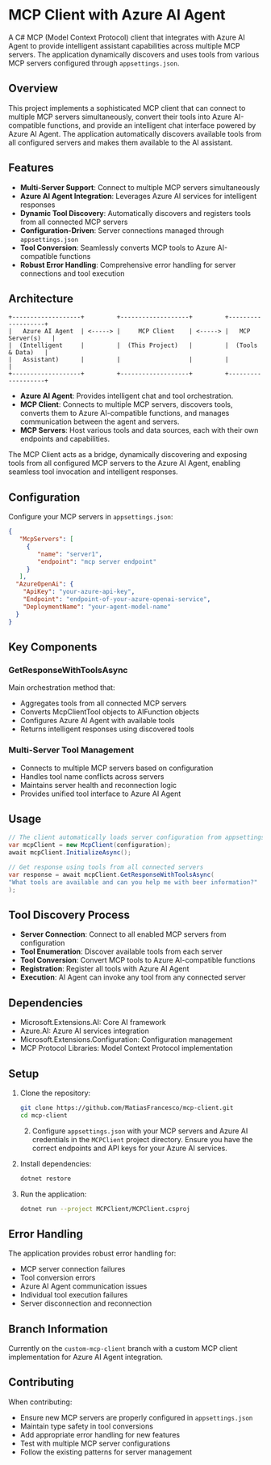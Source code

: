 # MCP Client with Azure AI Agent

A C# MCP (Model Context Protocol) client that integrates with Azure AI Agent to provide intelligent assistant
capabilities across multiple MCP servers. The application dynamically discovers and uses tools from various MCP servers
configured through `appsettings.json`.

## Overview

This project implements a sophisticated MCP client that can connect to multiple MCP servers simultaneously, convert
their tools into Azure AI-compatible functions, and provide an intelligent chat interface powered by Azure AI Agent. The
application automatically discovers available tools from all configured servers and makes them available to the AI
assistant.

## Features

- **Multi-Server Support**: Connect to multiple MCP servers simultaneously
- **Azure AI Agent Integration**: Leverages Azure AI services for intelligent responses
- **Dynamic Tool Discovery**: Automatically discovers and registers tools from all connected MCP servers
- **Configuration-Driven**: Server connections managed through `appsettings.json`
- **Tool Conversion**: Seamlessly converts MCP tools to Azure AI-compatible functions
- **Robust Error Handling**: Comprehensive error handling for server connections and tool execution

## Architecture

```
+-------------------+         +-------------------+         +-------------------+
|   Azure AI Agent  | <-----> |     MCP Client    | <-----> |   MCP Server(s)   |
|  (Intelligent     |         |  (This Project)   |         |  (Tools & Data)   |
|   Assistant)      |         |                   |         |                   |
+-------------------+         +-------------------+         +-------------------+
```

- **Azure AI Agent**: Provides intelligent chat and tool orchestration.
- **MCP Client**: Connects to multiple MCP servers, discovers tools, converts them to Azure AI-compatible functions, and
  manages communication between the agent and servers.
- **MCP Servers**: Host various tools and data sources, each with their own endpoints and capabilities.

The MCP Client acts as a bridge, dynamically discovering and exposing tools from all configured MCP servers to the Azure
AI Agent, enabling seamless tool invocation and intelligent responses.

## Configuration

Configure your MCP servers in `appsettings.json`:

 ```json
 {
    "McpServers": [
      {
         "name": "server1",
         "endpoint": "mcp server endpoint"
      }
    ],
   "AzureOpenAi": {
     "ApiKey": "your-azure-api-key",
     "Endpoint": "endpoint-of-your-azure-openai-service",
     "DeploymentName": "your-agent-model-name"
   }
 }
 ```

## Key Components

### GetResponseWithToolsAsync

Main orchestration method that:

- Aggregates tools from all connected MCP servers
- Converts McpClientTool objects to AIFunction objects
- Configures Azure AI Agent with available tools
- Returns intelligent responses using discovered tools

### Multi-Server Tool Management

- Connects to multiple MCP servers based on configuration
- Handles tool name conflicts across servers
- Maintains server health and reconnection logic
- Provides unified tool interface to Azure AI Agent

## Usage

```c#
// The client automatically loads server configuration from appsettings.json
var mcpClient = new McpClient(configuration);
await mcpClient.InitializeAsync();

// Get response using tools from all connected servers
var response = await mcpClient.GetResponseWithToolsAsync(
"What tools are available and can you help me with beer information?"
);
```

## Tool Discovery Process

- **Server Connection**: Connect to all enabled MCP servers from configuration
- **Tool Enumeration**: Discover available tools from each server
- **Tool Conversion**: Convert MCP tools to Azure AI-compatible functions
- **Registration**: Register all tools with Azure AI Agent
- **Execution**: AI Agent can invoke any tool from any connected server

## Dependencies

- Microsoft.Extensions.AI: Core AI framework
- Azure.AI: Azure AI services integration
- Microsoft.Extensions.Configuration: Configuration management
- MCP Protocol Libraries: Model Context Protocol implementation

## Setup

1. Clone the repository:

    ```bash
    git clone https://github.com/MatiasFrancesco/mcp-client.git
    cd mcp-client
    ```

    2. Configure `appsettings.json` with your MCP servers and Azure AI credentials
       in the `MCPClient` project directory. Ensure you have the correct endpoints and API keys for your Azure AI
       services.


3. Install dependencies:

    ```bash
    dotnet restore
    ```

4. Run the application:

    ```bash
    dotnet run --project MCPClient/MCPClient.csproj
    ```

## Error Handling

The application provides robust error handling for:

- MCP server connection failures
- Tool conversion errors
- Azure AI Agent communication issues
- Individual tool execution failures
- Server disconnection and reconnection

## Branch Information

Currently on the `custom-mcp-client` branch with a custom MCP client implementation for Azure AI Agent integration.

## Contributing

When contributing:

- Ensure new MCP servers are properly configured in `appsettings.json`
- Maintain type safety in tool conversions
- Add appropriate error handling for new features
- Test with multiple MCP server configurations
- Follow the existing patterns for server management
